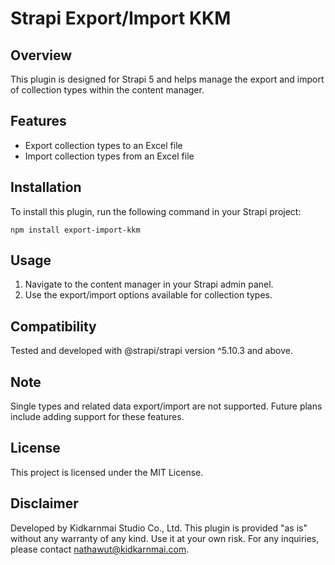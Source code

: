 # Strapi Export/Import KKM

## Overview
This plugin is designed for Strapi 5 and helps manage the export and import of collection types within the content manager. 

## Features
- Export collection types to an Excel file
- Import collection types from an Excel file

## Installation
To install this plugin, run the following command in your Strapi project:

````
npm install export-import-kkm
````

## Usage
1. Navigate to the content manager in your Strapi admin panel.
2. Use the export/import options available for collection types.

## Compatibility
Tested and developed with @strapi/strapi version ^5.10.3 and above.

## Note
Single types and related data export/import are not supported. Future plans include adding support for these features.

## License
This project is licensed under the MIT License.

## Disclaimer
Developed by Kidkarnmai Studio Co., Ltd. This plugin is provided "as is" without any warranty of any kind. Use it at your own risk. For any inquiries, please contact nathawut@kidkarnmai.com.
